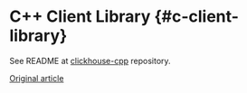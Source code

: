 # C++ Client Library {#c-client-library}

See README at [clickhouse-cpp](https://github.com/ClickHouse/clickhouse-cpp) repository.

[Original article](https://clickhouse.tech/docs/en/interfaces/cpp/) <!--hide-->
